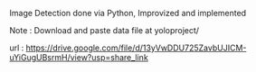 Image Detection done via Python, Improvized and implemented 

Note : 
Download and paste data file at yoloproject/

url : https://drive.google.com/file/d/13yVwDDU725ZavbUJICM-uYiGugUBsrmH/view?usp=share_link